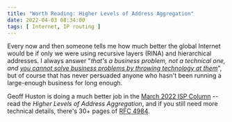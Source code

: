 ```yaml
---
title: "Worth Reading: Higher Levels of Address Aggregation"
date: 2022-04-03 08:34:00
tags: [ Internet, IP routing ]
---
```

Every now and then someone tells me how much better the global Internet would be if only we were using recursive layers (RINA) and hierarchical addresses. I always answer "_that's a business problem, not a technical one, and [you cannot solve business problems by throwing technology at them](https://blog.ipspace.net/2014/09/youve-been-doing-same-thing-for-last-20.html)_", but of course that has never persuaded anyone who hasn't been running a large-enough business for long enough.

Geoff Huston is doing a much better job in the 
[March 2022 ISP Column](https://www.potaroo.net/ispcol/2022-03/ietf113-iepg.html) -- read the _Higher Levels of Address Aggregation_, and if you still need more technical details, there's 30+ pages of [RFC 4984](https://www.rfc-editor.org/rfc/rfc4984.html).
